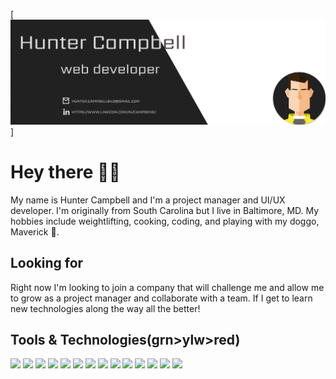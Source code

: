 [![Header](/assets/header-banner.png)]

# Hey there 🙋‍♂️

My name is Hunter Campbell and I'm a project manager and UI/UX developer. I'm originally from South Carolina but I live in Baltimore, MD. My hobbies include weightlifting, cooking, coding, and playing with my doggo, Maverick 🐺.

## Looking for

Right now I'm looking to join a company that will challenge me and allow me to grow as a project manager and collaborate with a team. If I get to learn new technologies along the way all the better!

## Tools & Technologies(grn>ylw>red)

![](https://img.shields.io/badge/ReactJS-informational?style=flat&logo=react&logoColor=white&color=2bbc8a)
![](https://img.shields.io/badge/JavaScript-informational?style=flat&logo=javascript&logoColor=white&color=2bbc8a)
![](https://img.shields.io/badge/CSS3-informational?style=flat&logo=css3&logoColor=white&color=2bbc8a)
![](https://img.shields.io/badge/Styled_Components-informational?style=flat&logo=styled-components&logoColor=white&color=2bbc8a)
![](https://img.shields.io/badge/Sass-informational?style=flat&logo=sass&logoColor=white&color=2bbc8a)
![](https://img.shields.io/badge/GraphQL-informational?style=flat&logo=graphql&logoColor=white&color=2bbc8a)
![](https://img.shields.io/badge/NextJS-informational?style=flat&logo=nextdotjs&logoColor=white&color=2bbc8a)
![](https://img.shields.io/badge/Visual_Studio_Code-informational?style=flat&logo=visual-studio-code&logoColor=white&color=2bbc8a)
![](https://img.shields.io/badge/NodeJS-informational?style=flat&logo=node.js&logoColor=white&color=yellow)
![](https://img.shields.io/badge/ExpressJS-informational?style=flat&logo=express&logoColor=white&color=yellow)
![](https://img.shields.io/badge/MongoDB-informational?style=flat&logo=mongodb&logoColor=white&color=yellow)
![](https://img.shields.io/badge/DigitalOcean-informational?style=flat&logo=digitalocean&logoColor=white&color=yellow)
![](https://img.shields.io/badge/AWS-informational?style=flat&logo=amazon-aws&logoColor=white&color=yellow)
![](https://img.shields.io/badge/Gatsby-informational?style=flat&logo=gatsby&logoColor=white&color=red)






<!--
**campbehr/campbehr** is a ✨ _special_ ✨ repository because its `README.md` (this file) appears on your GitHub profile.

Here are some ideas to get you started:

- 🔭 I’m currently working on ...
- 🌱 I’m currently learning ...
- 👯 I’m looking to collaborate on ...
- 🤔 I’m looking for help with ...
- 💬 Ask me about ...
- 📫 How to reach me: ...
- 😄 Pronouns: ...
- ⚡ Fun fact: ...
-->
